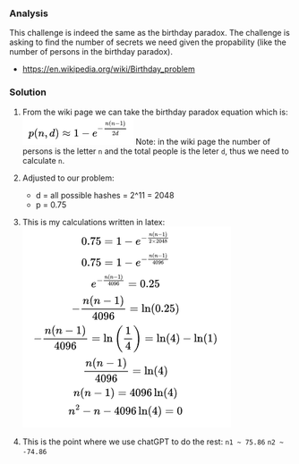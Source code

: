### Analysis
This challenge is indeed the same as the birthday paradox.
The challenge is asking to find the number of secrets we need given the propability (like the number of persons in the birthday paradox).
* https://en.wikipedia.org/wiki/Birthday_problem

### Solution
1. From the wiki page we can take the birthday paradox equation which is:
![alt text](image.png)
Note: in the wiki page the number of persons is the letter `n` and the total people is the leter `d`, thus we need to calculate `n`.

2. Adjusted to our problem:
    * d = all possible hashes = 2^11 = 2048
    * p = 0.75
3. This is my calculations written in latex:
![alt text](image-2.png)
4. This is the point where we use chatGPT to do the rest:
`n1 ~ 75.86`
`n2 ~ -74.86`
